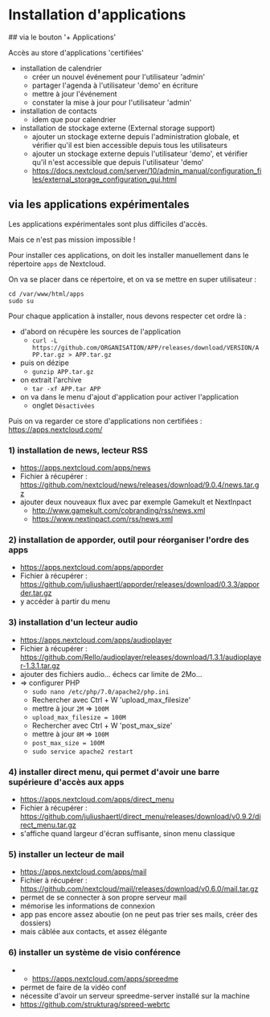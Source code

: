 # Installation d'applications

## via le bouton '+ Applications'

Accès au store d'applications 'certifiées'

- installation de calendrier
  - créer un nouvel événement pour l'utilisateur 'admin'
  - partager l'agenda à l'utilisateur 'demo' en écriture
  - mettre à jour l'événement
  - constater la mise à jour pour l'utilisateur 'admin'
- installation de contacts
  - idem que pour calendrier
- installation de stockage externe (External storage support)
  - ajouter un stockage externe depuis l'administration globale,
    et vérifier qu'il est bien accessible depuis tous les utilisateurs
  - ajouter un stockage externe depuis l'utilisateur 'demo',
    et vérifier qu'il n'est accessible que depuis l'utilisateur 'demo'
  - https://docs.nextcloud.com/server/10/admin_manual/configuration_files/external_storage_configuration_gui.html

## via les applications expérimentales 

Les applications expérimentales sont plus difficiles d'accès.

Mais ce n'est pas mission impossible !

Pour installer ces applications, 
on doit les installer manuellement dans le répertoire `apps`
de Nextcloud.

On va se placer dans ce répertoire, et on va se mettre en super utilisateur :

    cd /var/www/html/apps
    sudo su

Pour chaque application à installer, nous devons respecter cet ordre là :

  - d'abord on récupère les sources de l'application
    - `curl -L https://github.com/ORGANISATION/APP/releases/download/VERSION/APP.tar.gz > APP.tar.gz`
  - puis on dézipe
    - `gunzip APP.tar.gz`
  - on extrait l'archive
    - `tar -xf APP.tar APP`
  - on va dans le menu d'ajout d'application pour activer l'application
    - onglet `Désactivées`

Puis on va regarder ce store d'applications non certifiées :
https://apps.nextcloud.com/

### 1) installation de news, lecteur RSS

  - https://apps.nextcloud.com/apps/news
  - Fichier à récupérer : https://github.com/nextcloud/news/releases/download/9.0.4/news.tar.gz
  - ajouter deux nouveaux flux avec par exemple Gamekult et NextInpact
    - http://www.gamekult.com/cobranding/rss/news.xml
    - https://www.nextinpact.com/rss/news.xml

### 2) installation de apporder, outil pour réorganiser l'ordre des apps
  - https://apps.nextcloud.com/apps/apporder
  - Fichier à récupérer : https://github.com/juliushaertl/apporder/releases/download/0.3.3/apporder.tar.gz
  - y accéder à partir du menu

### 3) installation d'un lecteur audio
  - https://apps.nextcloud.com/apps/audioplayer
  - Fichier à récupérer : https://github.com/Rello/audioplayer/releases/download/1.3.1/audioplayer-1.3.1.tar.gz
  - ajouter des fichiers audio... échecs car limite de 2Mo...
  - => configurer PHP 
    - `sudo nano /etc/php/7.0/apache2/php.ini`
    - Rechercher avec Ctrl + W 'upload_max_filesize'
    - mettre à jour `2M` => `100M`
    - `upload_max_filesize = 100M`
    - Rechercher avec Ctrl + W 'post_max_size'
    - mettre à jour `8M` => `100M`
    - `post_max_size = 100M`
    - `sudo service apache2 restart`

### 4) installer direct menu, qui permet d'avoir une barre supérieure d'accès aux apps

  - https://apps.nextcloud.com/apps/direct_menu
  - Fichier à récupérer : https://github.com/juliushaertl/direct_menu/releases/download/v0.9.2/direct_menu.tar.gz
  - s'affiche quand largeur d'écran suffisante, sinon menu classique

### 5) installer un lecteur de mail

  - https://apps.nextcloud.com/apps/mail
  - Fichier à récupérer : https://github.com/nextcloud/mail/releases/download/v0.6.0/mail.tar.gz
  - permet de se connecter à son propre serveur mail
  - mémorise les informations de connexion
  - app pas encore assez aboutie (on ne peut pas trier ses mails, créer des dossiers)
  - mais câblée aux contacts, et assez élégante

### 6) installer un système de visio conférence

  -   - https://apps.nextcloud.com/apps/spreedme
  - permet de faire de la vidéo conf
  - nécessite d'avoir un serveur spreedme-server installé sur la machine
  - https://github.com/strukturag/spreed-webrtc

